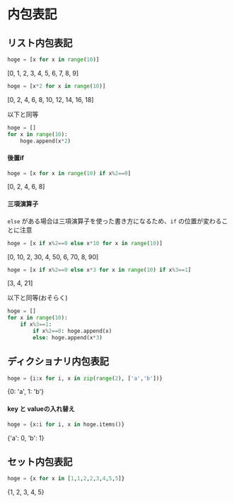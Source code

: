 # 内包表記

## リスト内包表記

```py
hoge = [x for x in range(10)]
```
[0, 1, 2, 3, 4, 5, 6, 7, 8, 9]

```py
hoge = [x*2 for x in range(10)]
```
[0, 2, 4, 6, 8, 10, 12, 14, 16, 18]

以下と同等
```py
hoge = []
for x in range(10):
    hoge.append(x*2)
```

#### 後置if

```py
hoge = [x for x in range(10) if x%2==0]
```

[0, 2, 4, 6, 8]

#### 三項演算子
`else` がある場合は三項演算子を使った書き方になるため、`if` の位置が変わることに注意

```py
hoge = [x if x%2==0 else x*10 for x in range(10)]
```
[0, 10, 2, 30, 4, 50, 6, 70, 8, 90]

```py
hoge = [x if x%2==0 else x*3 for x in range(10) if x%3==1]
```
[3, 4, 21]

以下と同等(おそらく)

```py
hoge = []
for x in range(10):
    if x%3==1:
        if x%2==0: hoge.append(x)
        else: hoge.append(x*3)
```

## ディクショナリ内包表記

```py
hoge = {i:x for i, x in zip(range(2), ['a','b'])}
```
{0: 'a', 1: 'b'}

#### key と valueの入れ替え

```py
hoge = {x:i for i, x in hoge.items()}
```
{'a': 0, 'b': 1}

## セット内包表記

```py
hoge = {x for x in [1,1,2,2,3,4,5,5]}
```
{1, 2, 3, 4, 5}

